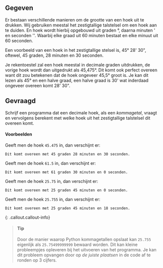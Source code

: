 ## Gegeven
Er bestaan verschillende manieren om de grootte van een hoek uit te drukken. Wij gebruiken meestal het zestigtallige talstelsel om een hoek aan te duiden. En hoek wordt hierbij opgebouwd uit graden °, daarna minuten ' en seconden ''. Waarbij elke graad uit 60 minuten bestaat en elke minuut uit 60 seconden.

Een voorbeeld van een hoek in het zestigtallige stelsel is, 45° 28' 30", oftewel, 45 graden, 28 minuten en 30 seconden.

Je rekentoestel zal een hoek meestal in decimale graden uitdrukken, de vorige hoek wordt dan uitgedrukt als 45,475°. Dit komt ook perfect overeen want dit zou betekenen dat de hoek ongeveer 45,5° groot is. Je kan dit lezen als 45° en een halve graad, een halve graad is 30' wat inderdaad ongeveer overeen komt 28' 30".

## Gevraagd
Schrijf een programma dat een decimale hoek, als een *kommagetal*, vraagt en vervolgens berekent met welke hoek uit het zestigtallige talstelsel dit overeen komt.

#### Voorbeelden
Geeft men de hoek `45.475` in, dan verschijnt er:
```
Dit komt overeen met 45 graden 28 minuten en 30 seconden.
```

Geeft men de hoek `61.5` in, dan verschijnt er:
```
Dit komt overeen met 61 graden 30 minuten en 0 seconden.
```

Geeft men de hoek `25.75` in, dan verschijnt er:
```
Dit komt overeen met 25 graden 45 minuten en 0 seconden.
```

Geeft men de hoek `25.755` in, dan verschijnt er:
```
Dit komt overeen met 25 graden 45 minuten en 18 seconden.
```

{: .callout.callout-info}
>#### Tip
> Door de manier waarop Python kommagetallen opslaat kan `25.755` eigenlijk als `25.75499999999` bewaard worden. Dit kan kleine probleempjes opleveren bij het uitvoeren van het programma. Je kan dit probleem opvangen door op *de juiste plaatsen* in de code af te ronden op 3 cijfers.

